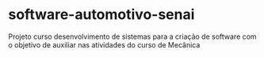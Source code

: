 # software-automotivo-senai
Projeto curso desenvolvimento de sistemas para a criação de software com o objetivo de auxiliar nas atividades do curso de Mecânica
